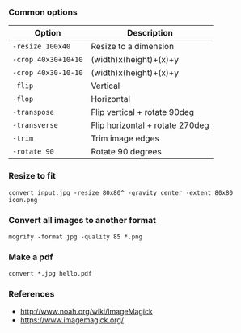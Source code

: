 ### Common options

<table><thead><tr class="header"><th>Option</th><th>Description</th></tr></thead><tbody><tr class="odd"><td><code>-resize 100x40</code></td><td>Resize to a dimension</td></tr><tr class="even"><td><code>-crop 40x30+10+10</code></td><td>(width)x(height)+(x)+y</td></tr><tr class="odd"><td><code>-crop 40x30-10-10</code></td><td>(width)x(height)+(x)+y</td></tr><tr class="even"><td><code>-flip</code></td><td>Vertical</td></tr><tr class="odd"><td><code>-flop</code></td><td>Horizontal</td></tr><tr class="even"><td><code>-transpose</code></td><td>Flip vertical + rotate 90deg</td></tr><tr class="odd"><td><code>-transverse</code></td><td>Flip horizontal + rotate 270deg</td></tr><tr class="even"><td><code>-trim</code></td><td>Trim image edges</td></tr><tr class="odd"><td><code>-rotate 90</code></td><td>Rotate 90 degrees</td></tr></tbody></table>

### Resize to fit

    convert input.jpg -resize 80x80^ -gravity center -extent 80x80 icon.png

### Convert all images to another format

    mogrify -format jpg -quality 85 *.png

### Make a pdf

    convert *.jpg hello.pdf

### References

-   <a href="http://www.noah.org/wiki/ImageMagick" class="uri">http://www.noah.org/wiki/ImageMagick</a>
-   <a href="https://www.imagemagick.org/" class="uri">https://www.imagemagick.org/</a>
